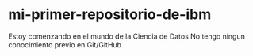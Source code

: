 # mi-primer-repositorio-de-ibm
Estoy comenzando en el mundo de la Ciencia de Datos
No tengo ningun conocimiento previo en Git/GitHub 

